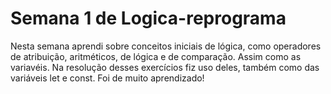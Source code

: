 # Semana 1 de Logica-reprograma

Nesta semana aprendi sobre conceitos iniciais de lógica, como operadores de atribuição, aritméticos, de lógica e de comparação. Assim como as variavéis. Na resolução desses exercícios fiz uso deles, também como das variáveis let e const. 
Foi de muito aprendizado! 
